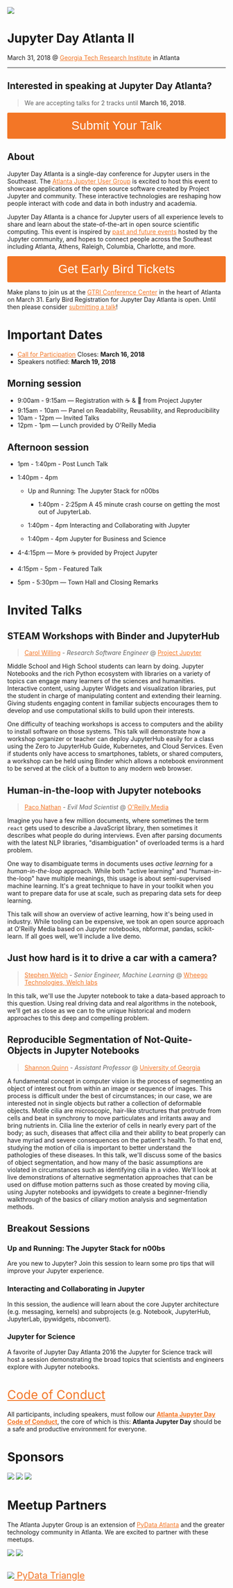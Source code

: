 
![](https://user-images.githubusercontent.com/4236275/35634953-fb4a3eb6-067a-11e8-81f7-8f06fcf0b052.png)


# Jupyter Day Atlanta II 

March 31, 2018 @ [Georgia Tech Research Institute](https://gtri.gatech.edu/) in Atlanta

---



## Interested in speaking at Jupyter Day Atlanta?


> We are accepting talks for 2 tracks until __March 16, 2018__.

[<button class="btn btn-lg" type="button">Submit Your Talk</button>](https://docs.google.com/forms/d/e/1FAIpQLSeUJfyYnmsDtswuFanajOpAbAl_E4Ib6LsgM1fMk6Y42ZCf2w/viewform)




## About

Jupyter Day Atlanta is a single-day conference for Jupyter users in the Southeast.  The [Atlanta
Jupyter User Group](https://www.meetup.com/Atlanta-Jupyter-User-Group/) is excited to host this event to showcase applications
of the open source software created by Project Jupyter and community. These interactive technologies
are reshaping how people interact with code and data in both industry and academia.  

Jupyter Day Atlanta is a chance for Jupyter users of all experience levels to share and learn about 
the state-of-the-art in open source scientific computing. This event is inspired by
[past and future events](docs/events.md) hosted by the Jupyter community, and hopes to connect
people across the Southeast including Atlanta, Athens, Raleigh, Columbia, Charlotte, and more.

[<button class="btn btn-lg" type="button">Get Early Bird Tickets</button>](https://jupyter-day-atlanta.eventbrite.com)

Make plans to join us at the [GTRI Conference Center](https://gtri.gatech.edu/) in the heart of Atlanta
on March 31. Early Bird Registration for Jupyter Day Atlanta
is open.  Until then please consider [submitting a talk](https://docs.google.com/forms/d/e/1FAIpQLSeUJfyYnmsDtswuFanajOpAbAl_E4Ib6LsgM1fMk6Y42ZCf2w/viewform)!



# Important Dates

* [Call for Participation](https://docs.google.com/forms/d/e/1FAIpQLSeUJfyYnmsDtswuFanajOpAbAl_E4Ib6LsgM1fMk6Y42ZCf2w/viewform) Closes: __March 16, 2018__
* Speakers notified: __March 19, 2018__





## Morning session

* 9:00am - 9:15am — Registration with ☕️ & 🍩 from Project Jupyter
* 9:15am - 10am — Panel on Readability, Reusability, and Reproducibility
* 10am - 12pm — Invited Talks
* 12pm - 1pm — Lunch provided by O'Reilly Media

## Afternoon session

* 1pm - 1:40pm - Post Lunch Talk
* 1:40pm - 4pm

    * Up and Running: The Jupyter Stack for n00bs
        * 1:40pm - 2:25pm A 45 minute crash course on getting the most out of JupyterLab.

    * 1:40pm - 4pm Interacting and Collaborating with Jupyter
    * 1:40pm - 4pm Jupyter for Business and Science

* 4-4:15pm  — More ☕️ provided by Project Jupyter
* 4:15pm - 5pm - Featured Talk
* 5pm - 5:30pm — Town Hall and Closing Remarks





# Invited Talks


## STEAM Workshops with Binder and JupyterHub


> [Carol Willing](https://twitter.com/WillingCarol) - _Research Software Engineer_ @ **[Project Jupyter](https://jupyter.org)**


Middle School and High School students can learn by doing. Jupyter Notebooks and the rich Python ecosystem with libraries on a variety of topics can engage many learners of the sciences and humanities. Interactive content, using Jupyter Widgets and visualization libraries, put the student in charge of manipulating content and extending their learning. Giving students engaging content in familiar subjects encourages them to develop and use computational skills to build upon their interests.

One difficulty of teaching workshops is access to computers and the ability to install software on those systems. This talk will demonstrate how a workshop organizer or teacher can deploy JupyterHub easily for a class using the Zero to JupyterHub Guide, Kubernetes, and Cloud Services. Even if students only have access to smartphones, tablets, or shared computers, a workshop can be held using Binder which allows a notebook environment to be served at the click of a button to any modern web browser.

## Human-in-the-loop with Jupyter notebooks


> [Paco Nathan](https://twitter.com/pacoid) - _Evil Mad Scientist_ @ **[O'Reilly Media](https://www.oreilly.com/learning)**


Imagine you have a few million documents, where sometimes the term `react` gets used to describe a JavaScript library, then sometimes it describes what people do during interviews. Even after parsing documents with the latest NLP libraries, "disambiguation" of overloaded terms is a hard problem.

One way to disambiguate terms in documents uses *active learning* for a *human-in-the-loop* approach.  While both "active learning" and "human-in-the-loop" have multiple meanings, this usage is about semi-supervised machine learning. It's a great technique to have in your toolkit when you want to prepare data for use at scale, such as preparing data sets for deep learning.

This talk will show an overview of active learning, how it's being used in industry.  While tooling can be expensive, we took an open source approach at O'Reilly Media based on Jupyter notebooks, nbformat, pandas, scikit-learn.  If all goes well, we'll include a live demo.

## Just how hard is it to drive a car with a camera?


> [Stephen Welch](https://twitter.com/stephencwelch) - _Senior Engineer, Machine Learning_ @ **[Wheego Technologies, Welch labs](http://wheego.net/)**


In this talk, we'll use the Jupyter notebook to take a data-based approach to this question. Using real driving data and real algorithms in the notebook, we'll get as close as we can to the unique historical and modern approaches to this deep and compelling problem.

## Reproducible Segmentation of Not-Quite-Objects in Jupyter Notebooks


> [Shannon Quinn](https://twitter.com/SpectralFilter) - _Assistant Professor_ @ **[University of Georgia](http://cobweb.cs.uga.edu/~squinn/)**


A fundamental concept in computer vision is the process of segmenting an object of interest out from within an image or sequence of images. This process is difficult under the best of circumstances; in our case, we are interested not in single objects but rather a collection of deformable objects. Motile cilia are microscopic, hair-like structures that protrude from cells and beat in synchrony to move particulates and irritants away and bring nutrients in. Cilia line the exterior of cells in nearly every part of the body; as such, diseases that affect cilia and their ability to beat properly can have myriad and severe consequences on the patient's health. To that end, studying the motion of cilia is important to better understand the pathologies of these diseases. In this talk, we'll discuss some of the basics of object segmentation, and how many of the basic assumptions are violated in circumstances such as identifying cilia in a video. We'll look at live demonstrations of alternative segmentation approaches that can be used on diffuse motion patterns such as those created by moving cilia, using Jupyter notebooks and ipywidgets to create a beginner-friendly walkthrough of the basics of ciliary motion analysis and segmentation methods.




## Breakout Sessions

### Up and Running: The Jupyter Stack for n00bs

Are you new to Jupyter?  Join this session to learn some pro tips that will improve your Jupyter experience.

### Interacting and Collaborating in Jupyter

In this session, the audience will learn about the core Jupyter
architecture (e.g. messaging, kernels) and subprojects (e.g. Notebook, JupyterHub, JupyterLab, ipywidgets, nbconvert).  


### Jupyter for Science

A favorite of Jupyter Day Atlanta 2016 the Jupyter for Science track will host a session demonstrating
the broad topics that scientists and engineers explore with Jupyter notebooks.



# [Code of Conduct][coc]

All participants, including speakers, must follow our [__Atlanta Jupyter Day Code of Conduct__][coc], the core of which is
this: __Atlanta Jupyter Day__ should be a safe and productive environment for everyone.

[coc]: conduct/code_of_conduct.md



# Sponsors

[![](http://www.southeastlinuxfest.org/wp-content/uploads/2014/06/ORM_logo_box1_cmyk.jpg)](https://www.oreilly.com/)
[![](https://raw.githubusercontent.com/jupyter/design/master/logos/Rectangle%20Logo/rectanglelogo-greytext-orangebody-greymoons/rectanglelogo-greytext-orangebody-greymoons.png)](https://jupyter.org)
[![](https://upload.wikimedia.org/wikipedia/en/1/1e/GTRI_Logo_2011.png)](https://gtri.gatech.edu/)



# Meetup Partners

The Atlanta Jupyter Group is an extension of [PyData Atlanta](https://www.meetup.com/PyData-Atlanta/) and the greater technology community 
in Atlanta.  We are excited to partner with these meetups.

[![](https://secure.meetupstatic.com/photos/event/2/7/2/8/global_452170024.jpeg)](https://www.meetup.com/PyData-Atlanta/)
[![](https://i.vimeocdn.com/portrait/5895081_600x600.webp)](https://www.meetup.com/Data-Science-ATL/)
## [<img style="display:inline" src="https://pbs.twimg.com/profile_images/780503095499452418/7YYwrvXr_400x400.jpg"/> PyData Triangle](https://www.meetup.com/PyData-Triangle/ "PyData Triangle")



<style>
a:link {
    color: #F37626;
    font-weight: normal !important;
}
button {
    color: white;
    background-color: #F37626;
}
button.btn-sm {
    font-size: 1em;
    padding: .25em;
    border-radius: .1em;
    width: 50%;
    border: 0;
}

button.btn-lg {
    font-size: 2em;
    padding: .5em;
    border-radius: .1em;
    width: 100%;
    border: 0;
}

a:hover {
    font-weight: normal !important;
}
</style>

